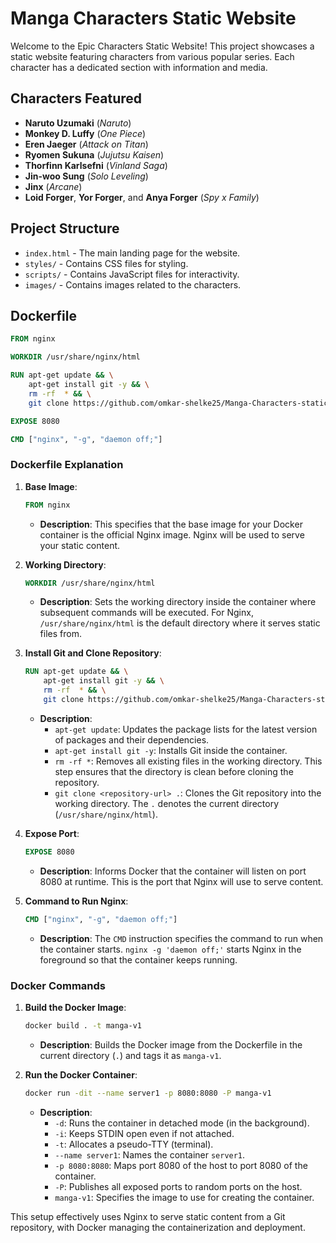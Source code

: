 # Manga Characters Static Website

Welcome to the Epic Characters Static Website! This project showcases a static website featuring characters from various popular series. Each character has a dedicated section with information and media.

## Characters Featured

- **Naruto Uzumaki** (*Naruto*)
- **Monkey D. Luffy** (*One Piece*)
- **Eren Jaeger** (*Attack on Titan*)
- **Ryomen Sukuna** (*Jujutsu Kaisen*)
- **Thorfinn Karlsefni** (*Vinland Saga*)
- **Jin-woo Sung** (*Solo Leveling*)
- **Jinx** (*Arcane*)
- **Loid Forger**, **Yor Forger**, and **Anya Forger** (*Spy x Family*)

## Project Structure

- `index.html` - The main landing page for the website.
- `styles/` - Contains CSS files for styling.
- `scripts/` - Contains JavaScript files for interactivity.
- `images/` - Contains images related to the characters.

## Dockerfile

```Dockerfile
FROM nginx

WORKDIR /usr/share/nginx/html

RUN apt-get update && \
    apt-get install git -y && \
    rm -rf  * && \
    git clone https://github.com/omkar-shelke25/Manga-Characters-static-web-deploy-by-docker-file.git .

EXPOSE 8080

CMD ["nginx", "-g", "daemon off;"]
```

### Dockerfile Explanation

1. **Base Image**:
   ```Dockerfile
   FROM nginx
   ```
   - **Description**: This specifies that the base image for your Docker container is the official Nginx image. Nginx will be used to serve your static content.

2. **Working Directory**:
   ```Dockerfile
   WORKDIR /usr/share/nginx/html
   ```
   - **Description**: Sets the working directory inside the container where subsequent commands will be executed. For Nginx, `/usr/share/nginx/html` is the default directory where it serves static files from.

3. **Install Git and Clone Repository**:
   ```Dockerfile
   RUN apt-get update && \
       apt-get install git -y && \
       rm -rf  * && \
       git clone https://github.com/omkar-shelke25/Manga-Characters-static-web-deploy-by-docker-file.git .
   ```
   - **Description**:
     - `apt-get update`: Updates the package lists for the latest version of packages and their dependencies.
     - `apt-get install git -y`: Installs Git inside the container.
     - `rm -rf *`: Removes all existing files in the working directory. This step ensures that the directory is clean before cloning the repository.
     - `git clone <repository-url> .`: Clones the Git repository into the working directory. The `.` denotes the current directory (`/usr/share/nginx/html`).

4. **Expose Port**:
   ```Dockerfile
   EXPOSE 8080
   ```
   - **Description**: Informs Docker that the container will listen on port 8080 at runtime. This is the port that Nginx will use to serve content.

5. **Command to Run Nginx**:
   ```Dockerfile
   CMD ["nginx", "-g", "daemon off;"]
   ```
   - **Description**: The `CMD` instruction specifies the command to run when the container starts. `nginx -g 'daemon off;'` starts Nginx in the foreground so that the container keeps running.

### Docker Commands

1. **Build the Docker Image**:
   ```bash
   docker build . -t manga-v1
   ```
   - **Description**: Builds the Docker image from the Dockerfile in the current directory (`.`) and tags it as `manga-v1`.

2. **Run the Docker Container**:
   ```bash
   docker run -dit --name server1 -p 8080:8080 -P manga-v1
   ```
   - **Description**:
     - `-d`: Runs the container in detached mode (in the background).
     - `-i`: Keeps STDIN open even if not attached.
     - `-t`: Allocates a pseudo-TTY (terminal).
     - `--name server1`: Names the container `server1`.
     - `-p 8080:8080`: Maps port 8080 of the host to port 8080 of the container.
     - `-P`: Publishes all exposed ports to random ports on the host.
     - `manga-v1`: Specifies the image to use for creating the container.

This setup effectively uses Nginx to serve static content from a Git repository, with Docker managing the containerization and deployment.




